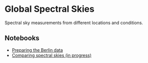 # Global Spectral Skies

Spectral sky measurements from different locations and conditions.

## Notebooks

- [Preparing the Berlin data](notebooks/processing-berlin-data.md)
- [Comparing spectral skies (in progress)](notebooks/comparing-spectral-skies.md)